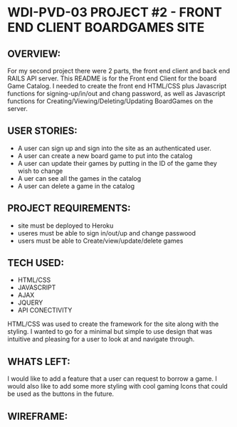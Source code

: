 WDI-PVD-03 PROJECT #2 - FRONT END CLIENT BOARDGAMES SITE
==========================================================

OVERVIEW:
---------

For my second project there were 2 parts, the front end client and back end RAILS API server.  This README is for the Front end Client for the board Game Catalog.  I needed to create the front end HTML/CSS plus Javascript functions for signing-up/in/out and chang password, as well as Javascript functions for Creating/Viewing/Deleting/Updating BoardGames on the server. 

USER STORIES:
----------------
- A user can sign up and sign into the site as an authenticated user.
- A user can create a new board game to put into the catalog 
- A user can update their games by putting in the ID of the game they wish to change 
- A uer can see all the games in the catalog
- A user can delete a game in the catalog

PROJECT REQUIREMENTS:
----------------------
- site must be deployed to Heroku
- useres must be able to sign in/out/up and change passwood
- users must be able to Create/view/update/delete games

TECH USED:
----------
- HTML/CSS
- JAVASCRIPT
- AJAX
- JQUERY
- API CONECTIVITY

HTML/CSS was used to create the framework for the site along with the styling.  I wanted to go for a minimal but simple to use design that was intuitive and pleasing for a user to look at and navigate through.

WHATS LEFT:
-----------
I would like to add a feature that a user can request to borrow a game.
I would also like to add some more styling with cool gaming Icons that could be used as the buttons in the future. 

WIREFRAME:
----------
[WIREFRAME]: https://i.imgur.com/mY9opSM.jpg